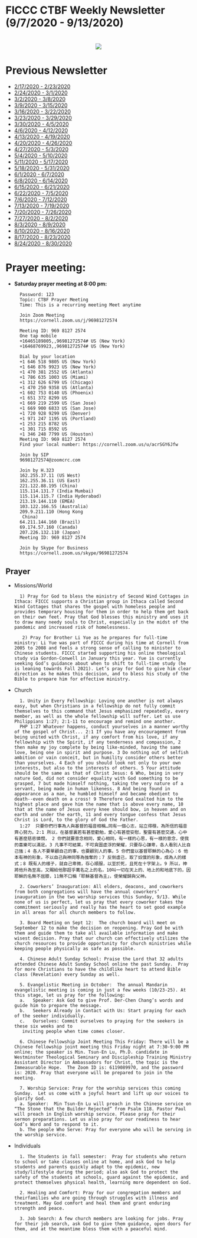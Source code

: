 
# FICCC CTBF Weekly Newsletter (9/7/2020 - 9/13/2020)

 
# 


<div style="text-align:center">
<img src="https://i.ibb.co/QFc320x/sep11.jpg"      />

</div>

# Previous Newsletter
- [2/17/2020 - 2/23/2020](2_25_2020)
- [2/24/2020 - 3/1/2020](2_24_2020)
- [3/2/2020 - 3/8/2020](3_2_2020)
- [3/9/2020 - 3/15/2020](3_9_2020)
- [3/16/2020 - 3/22/2020](3_16_2020)
- [3/23/2020 - 3/29/2020](3_23_2020)
- [3/30/2020 - 4/5/2020](4_5_2020)
- [4/6/2020 - 4/12/2020](4_6_2020)
- [4/13/2020 - 4/19/2020](4_13_2020)
- [4/20/2020 - 4/26/2020](4_20_2020)
- [4/27/2020 - 5/3/2020](4_27_2020)
- [5/4/2020 - 5/10/2020](5_4_2020)
- [5/11/2020 - 5/17/2020](5_11_2020)
- [5/18/2020 - 5/31/2020](5_24_2020_2)
- [6/1/2020 - 6/7/2020](6_1_2020)
- [6/8/2020 - 6/14/2020](6_8_2020)
- [6/15/2020 - 6/21/2020](6_15_2020)
- [6/22/2020 - 7/5/2020](6_22_2020)
- [7/6/2020 - 7/12/2020](7_6_2020)
- [7/13/2020 - 7/19/2020](7_13_2020)
- [7/20/2020 - 7/26/2020](7_20_2020)
- [7/27/2020 - 8/2/2020](7_27_2020)
- [8/3/2020 - 8/9/2020](8_3_2020)
- [8/10/2020 - 8/16/2020](8_10_2020)
- [8/17/2020 - 8/23/2020](8_17_2020)
- [8/24/2020 - 8/30/2020](8_24_2020)
# Prayer meeting:
	
- **Saturday prayer meeting at 8:00 pm:**

		Password: 123
		Topic: CTBF Prayer Meeting
		Time: This is a recurring meeting Meet anytime
		
		Join Zoom Meeting
		https://cornell.zoom.us/j/96981272574
		
		Meeting ID: 969 8127 2574
		One tap mobile
		+16465189805,,96981272574# US (New York)
		+16468769923,,96981272574# US (New York)
		
		Dial by your location
        +1 646 518 9805 US (New York)
        +1 646 876 9923 US (New York)
        +1 470 381 2552 US (Atlanta)
        +1 786 635 1003 US (Miami)
        +1 312 626 6799 US (Chicago)
        +1 470 250 9358 US (Atlanta)
        +1 602 753 0140 US (Phoenix)
        +1 651 372 8299 US
        +1 669 219 2599 US (San Jose)
        +1 669 900 6833 US (San Jose)
        +1 720 928 9299 US (Denver)
        +1 971 247 1195 US (Portland)
        +1 253 215 8782 US
        +1 301 715 8592 US
        +1 346 248 7799 US (Houston)
		Meeting ID: 969 8127 2574
		Find your local number: https://cornell.zoom.us/u/acrSGY6Jfw
		
		Join by SIP
		96981272574@zoomcrc.com
		
		Join by H.323
		162.255.37.11 (US West)
		162.255.36.11 (US East)
		221.122.88.195 (China)
		115.114.131.7 (India Mumbai)
		115.114.115.7 (India Hyderabad)
		213.19.144.110 (EMEA)
		103.122.166.55 (Australia)
		209.9.211.110 (Hong Kong
		 China)
		64.211.144.160 (Brazil)
		69.174.57.160 (Canada)
		207.226.132.110 (Japan)
		Meeting ID: 969 8127 2574
		
		Join by Skype for Business
		https://cornell.zoom.us/skype/96981272574

	
## Prayer

- Missions/World
		
		1) Pray for God to bless the ministry of Second Wind Cottages in Ithaca: FICCC supports a Christian group in Ithaca called Second Wind Cottages that shares the gospel with homeless people and provides temporary housing for them in order to help them get back on their own feet. Pray that God blesses this ministry and uses it to draw many needy souls to Christ, especially in the midst of the pandemic and increased risk of homelessness.
	
		 2) Pray for Brother Li Yue as he prepares for full-time ministry: Li Yue was part of FICCC during his time at Cornell from 2005 to 2008 and feels a strong sense of calling to minister to Chinese students. FICCC started supporting his online theological study via Gordon-Conwell in January this year. Yue is currently seeking God’s guidance about when to shift to full-time study (he is leaning towards Fall 2021). Let’s pray for God to give him clear direction as he makes this decision, and to bless his study of the Bible to prepare him for effective ministry.



		

- Church

		1. Unity in Every Fellowship: Loving one another is not always easy, but when Christians in a fellowship do not fully commit themselves to this command that Jesus emphasized repeatedly, every member, as well as the whole fellowship will suffer. Let us use Philippians 1:27; 2:1-11 to encourage and remind one another.
		PHP 1:27 Whatever happens, conduct yourselves in a manner worthy of the gospel of Christ... 2:1 If you have any encouragement from being united with Christ, if any comfort from his love, if any fellowship with the Spirit, if any tenderness and compassion, 2 then make my joy complete by being like-minded, having the same love, being one in spirit and purpose. 3 Do nothing out of selfish ambition or vain conceit, but in humility consider others better than yourselves. 4 Each of you should look not only to your own interests, but also to the interests of others. 5 Your attitude should be the same as that of Christ Jesus: 6 Who, being in very nature God, did not consider equality with God something to be grasped, 7 but made himself nothing, taking the very nature of a servant, being made in human likeness. 8 And being found in appearance as a man, he humbled himself and became obedient to death--even death on a cross! 9 Therefore God exalted him to the highest place and gave him the name that is above every name, 10 that at the name of Jesus every knee should bow, in heaven and on earth and under the earth, 11 and every tongue confess that Jesus Christ is Lord, to the glory of God the Father.
		1:27  只要你們行事為人與基督的福音相稱…同有一個心志，站立得穩，為所信的福音齊心努力。2:1 所以，在基督裏若有甚麼勸勉，愛心有甚麼安慰，聖靈有甚麼交通，心中有甚麼慈悲憐憫， 2 你們就要意念相同，愛心相同，有一樣的心思，有一樣的意念，使我的喜樂可以滿足。3 凡事不可結黨，不可貪圖虛浮的榮耀，只要存心謙卑，各人看別人比自己強；4 各人不要單顧自己的事，也要顧別人的事。5 你們當以基督耶穌的心為心：6 他本有神的形象，不以自己與神同等為強奪的；7 反倒虛己，取了奴僕的形象，成為人的樣式；8 既有人的樣子，就自己卑微，存心順服，以至於死，且死在十字架上。9 所以，神將他升為至高，又賜給他那超乎萬名之上的名，10叫一切在天上的、地上的和地底下的，因耶穌的名無不屈膝，11無不口稱「耶穌基督為主」，使榮耀歸與父神。
		
		2. Coworkers’ Inauguration: All elders, deacons, and coworkers from both congregations will have the annual coworkers’ inauguration in the two worship services this Sunday, 9/13. While none of us is perfect, let us pray that every coworker takes the commitment seriously and really has the heart to set good example in all areas for all church members to follow.
		
		3. Board Meeting on Sept 12:  The church board will meet on September 12 to make the decision on reopening. Pray God be with them and guide them to take all available information and make wisest decision. Pray that our church can effectively utilizes the church resources to provide opportunity for church ministries while keeping people physically as safe as possible.
		
		4. Chinese Adult Sunday School: Praise the Lord that 32 adults attended Chinese Adult Sunday School online the past Sunday.  Pray for more Christians to have the childlike heart to attend Bible class (Revelation) every Sunday as well.
		
		5. Evangelistic Meeting in October:  The annual Mandarin evangelistic meeting is coming in just a few weeks (10/23-25). At this stage, let us pray for the following:
		a.   Speaker: Ask God to give Prof. Der-Chen Chang’s words and guide him to prepare the message.
		b.   Seekers Already in Contact with Us: Start praying for each of the seeker individually.
		c.   Ourselves: Commit ourselves to praying for the seekers in these six weeks and to
		 inviting people when time comes closer.
		
		6. Chinese Fellowship Joint Meeting This Friday: There will be a Chinese fellowship joint meeting this Friday night at 7:30-9:00 PM online; the speaker is Min. Tsun-En Lu, Ph.D. candidate in Westminster Theological Seminary and Discipleship Training Ministry Assistant Director in Ambassadors for Christ, the topic is the Immeasurable Hope.  The Zoom ID is: 6119089970, and the password is: 2020. Pray that everyone will be prepared to join in the meeting.
		
		7. Worship Service: Pray for the worship services this coming Sunday.  Let us come with a joyful heart and lift up our voices to glorify God.
		a. Speaker:  Min Tsun-En Lu will preach in the Chinese service on “The Stone that the Builder Rejected” from Psalm 118. Pastor Paul will preach in English worship service. Please pray for their sermon preparations. Let us also pray for our readiness to hear God’s Word and to respond to it.
		b. The people Who Serve: Pray for everyone who will be serving in the worship service.
		

		

- Individuals

		1. The Students in fall semester:  Pray for students who return to school or take classes online at home, and ask God to help students and parents quickly adapt to the epidemic, new study/lifestyle during the period; also ask God to protect the safety of the students at schools, guard against the epidemic, and protect themselves physical health, learning more dependent on God.

		2. Healing and Comfort: Pray for our congregation members and theirfamilies who are going through struggles with illness and treatment. May God comfort and heal them and grant enduring strength and peace.
		
		3. Job Search: A few church members are looking for jobs. Pray for their job search, ask God to give them guidance, open doors for them, and at the meantime bless them with a peaceful mind.
